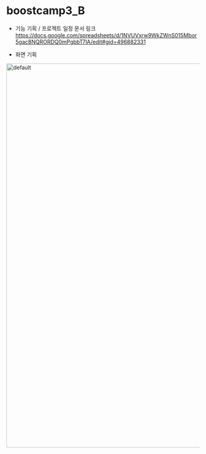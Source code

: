 # boostcamp3_B

* 기능 기획 / 프로젝트 일정 문서 링크
https://docs.google.com/spreadsheets/d/1NVUVxrw9WkZWnS015Mbor5gac8NQRORDQ0mPgbbT7lA/edit#gid=496882331

* 화면 기획
<img width="1003" alt="default" src="https://user-images.githubusercontent.com/38038123/51735456-d45f2a80-20ca-11e9-8cc1-d1a4a58611b0.png">
